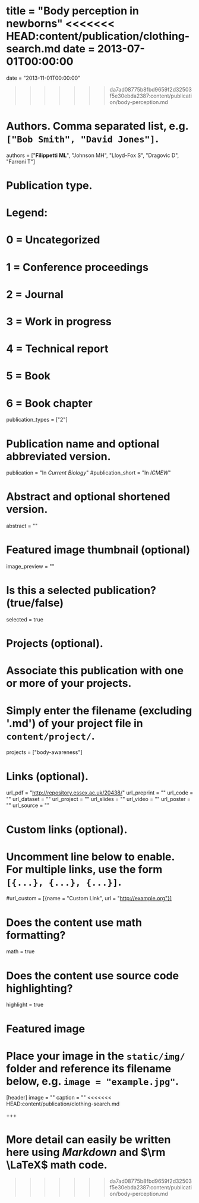 title = "Body perception in newborns"
<<<<<<< HEAD:content/publication/clothing-search.md
date = 2013-07-01T00:00:00
=======
date = "2013-11-01T00:00:00"
>>>>>>> da7ad08775b8fbd9659f2d32503f5e30ebda2387:content/publication/body-perception.md

# Authors. Comma separated list, e.g. `["Bob Smith", "David Jones"]`.
authors = ["**Filippetti ML**", "Johnson MH", "Lloyd-Fox S", "Dragovic D", "Farroni T"]

# Publication type.
# Legend:
# 0 = Uncategorized
# 1 = Conference proceedings
# 2 = Journal
# 3 = Work in progress
# 4 = Technical report
# 5 = Book
# 6 = Book chapter
publication_types = ["2"]

# Publication name and optional abbreviated version.
publication = "In *Current Biology*"
#publication_short = "In *ICMEW*"

# Abstract and optional shortened version.
abstract = ""

# Featured image thumbnail (optional)
image_preview = ""

# Is this a selected publication? (true/false)
selected = true

# Projects (optional).
#   Associate this publication with one or more of your projects.
#   Simply enter the filename (excluding '.md') of your project file in `content/project/`.
projects = ["body-awareness"]

# Links (optional).
url_pdf = "http://repository.essex.ac.uk/20438/"
url_preprint = ""
url_code = ""
url_dataset = ""
url_project = ""
url_slides = ""
url_video = ""
url_poster = ""
url_source = ""

# Custom links (optional).
#   Uncomment line below to enable. For multiple links, use the form `[{...}, {...}, {...}]`.
#url_custom = [{name = "Custom Link", url = "http://example.org"}]

# Does the content use math formatting?
math = true

# Does the content use source code highlighting?
highlight = true

# Featured image
# Place your image in the `static/img/` folder and reference its filename below, e.g. `image = "example.jpg"`.
[header]
image = ""
caption = ""
<<<<<<< HEAD:content/publication/clothing-search.md

+++

More detail can easily be written here using *Markdown* and $\rm \LaTeX$ math code.
=======
>>>>>>> da7ad08775b8fbd9659f2d32503f5e30ebda2387:content/publication/body-perception.md
